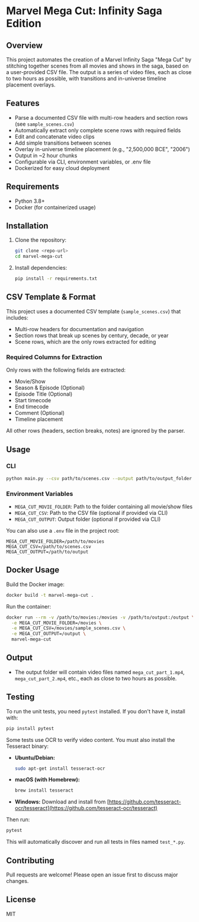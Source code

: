 # Marvel Mega Cut: Infinity Saga Edition

## Overview
This project automates the creation of a Marvel Infinity Saga "Mega Cut" by stitching together scenes from all movies and shows in the saga, based on a user-provided CSV file. The output is a series of video files, each as close to two hours as possible, with transitions and in-universe timeline placement overlays.

## Features
- Parse a documented CSV file with multi-row headers and section rows (see `sample_scenes.csv`)
- Automatically extract only complete scene rows with required fields
- Edit and concatenate video clips
- Add simple transitions between scenes
- Overlay in-universe timeline placement (e.g., "2,500,000 BCE", "2006")
- Output in ~2 hour chunks
- Configurable via CLI, environment variables, or .env file
- Dockerized for easy cloud deployment

## Requirements
- Python 3.8+
- Docker (for containerized usage)

## Installation
1. Clone the repository:
   ```bash
   git clone <repo-url>
   cd marvel-mega-cut
   ```
2. Install dependencies:
   ```bash
   pip install -r requirements.txt
   ```

## CSV Template & Format
This project uses a documented CSV template (`sample_scenes.csv`) that includes:
- Multi-row headers for documentation and navigation
- Section rows that break up scenes by century, decade, or year
- Scene rows, which are the only rows extracted for editing

### Required Columns for Extraction
Only rows with the following fields are extracted:
- Movie/Show
- Season & Episode (Optional)
- Episode Title (Optional)
- Start timecode
- End timecode
- Comment (Optional)
- Timeline placement

All other rows (headers, section breaks, notes) are ignored by the parser.

## Usage
### CLI
```bash
python main.py --csv path/to/scenes.csv --output path/to/output_folder
```

### Environment Variables
- `MEGA_CUT_MOVIE_FOLDER`: Path to the folder containing all movie/show files
- `MEGA_CUT_CSV`: Path to the CSV file (optional if provided via CLI)
- `MEGA_CUT_OUTPUT`: Output folder (optional if provided via CLI)

You can also use a `.env` file in the project root:
```
MEGA_CUT_MOVIE_FOLDER=/path/to/movies
MEGA_CUT_CSV=/path/to/scenes.csv
MEGA_CUT_OUTPUT=/path/to/output
```

## Docker Usage
Build the Docker image:
```bash
docker build -t marvel-mega-cut .
```

Run the container:
```bash
docker run --rm -v /path/to/movies:/movies -v /path/to/output:/output \
  -e MEGA_CUT_MOVIE_FOLDER=/movies \
  -e MEGA_CUT_CSV=/movies/sample_scenes.csv \
  -e MEGA_CUT_OUTPUT=/output \
  marvel-mega-cut
```

## Output
- The output folder will contain video files named `mega_cut_part_1.mp4`, `mega_cut_part_2.mp4`, etc., each as close to two hours as possible.

## Testing

To run the unit tests, you need `pytest` installed. If you don't have it, install with:
```bash
pip install pytest
```

Some tests use OCR to verify video content. You must also install the Tesseract binary:
- **Ubuntu/Debian:**
  ```bash
  sudo apt-get install tesseract-ocr
  ```
- **macOS (with Homebrew):**
  ```bash
  brew install tesseract
  ```
- **Windows:**
  Download and install from [https://github.com/tesseract-ocr/tesseract](https://github.com/tesseract-ocr/tesseract)

Then run:
```bash
pytest
```
This will automatically discover and run all tests in files named `test_*.py`.

## Contributing
Pull requests are welcome! Please open an issue first to discuss major changes.

## License
MIT 